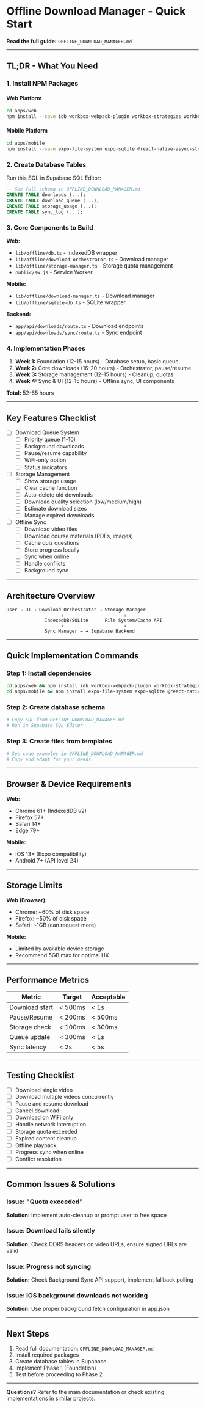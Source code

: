 # Offline Download Manager - Quick Start

**Read the full guide:** `OFFLINE_DOWNLOAD_MANAGER.md`

---

## TL;DR - What You Need

### 1. Install NPM Packages

#### Web Platform
```bash
cd apps/web
npm install --save idb workbox-webpack-plugin workbox-strategies workbox-expiration workbox-background-sync workbox-precaching comlink
```

#### Mobile Platform
```bash
cd apps/mobile
npm install --save expo-file-system expo-sqlite @react-native-async-storage/async-storage react-native-background-fetch zustand date-fns
```

### 2. Create Database Tables

Run this SQL in Supabase SQL Editor:

```sql
-- See full schema in OFFLINE_DOWNLOAD_MANAGER.md
CREATE TABLE downloads (...);
CREATE TABLE download_queue (...);
CREATE TABLE storage_usage (...);
CREATE TABLE sync_log (...);
```

### 3. Core Components to Build

**Web:**
- `lib/offline/db.ts` - IndexedDB wrapper
- `lib/offline/download-orchestrator.ts` - Download manager
- `lib/offline/storage-manager.ts` - Storage quota management
- `public/sw.js` - Service Worker

**Mobile:**
- `lib/offline/download-manager.ts` - Download manager
- `lib/offline/sqlite-db.ts` - SQLite wrapper

**Backend:**
- `app/api/downloads/route.ts` - Download endpoints
- `app/api/downloads/sync/route.ts` - Sync endpoint

### 4. Implementation Phases

1. **Week 1:** Foundation (12-15 hours) - Database setup, basic queue
2. **Week 2:** Core downloads (16-20 hours) - Orchestrator, pause/resume
3. **Week 3:** Storage management (12-15 hours) - Cleanup, quotas
4. **Week 4:** Sync & UI (12-15 hours) - Offline sync, UI components

**Total:** 52-65 hours

---

## Key Features Checklist

- [ ] Download Queue System
  - [ ] Priority queue (1-10)
  - [ ] Background downloads
  - [ ] Pause/resume capability
  - [ ] WiFi-only option
  - [ ] Status indicators

- [ ] Storage Management
  - [ ] Show storage usage
  - [ ] Clear cache function
  - [ ] Auto-delete old downloads
  - [ ] Download quality selection (low/medium/high)
  - [ ] Estimate download sizes
  - [ ] Manage expired downloads

- [ ] Offline Sync
  - [ ] Download video files
  - [ ] Download course materials (PDFs, images)
  - [ ] Cache quiz questions
  - [ ] Store progress locally
  - [ ] Sync when online
  - [ ] Handle conflicts
  - [ ] Background sync

---

## Architecture Overview

```
User → UI → Download Orchestrator → Storage Manager
                    ↓                      ↓
              IndexedDB/SQLite      File System/Cache API
                    ↓                      ↓
              Sync Manager ← → Supabase Backend
```

---

## Quick Implementation Commands

### Step 1: Install dependencies
```bash
cd apps/web && npm install idb workbox-webpack-plugin workbox-strategies comlink
cd apps/mobile && npm install expo-file-system expo-sqlite @react-native-async-storage/async-storage
```

### Step 2: Create database schema
```bash
# Copy SQL from OFFLINE_DOWNLOAD_MANAGER.md
# Run in Supabase SQL Editor
```

### Step 3: Create files from templates
```bash
# See code examples in OFFLINE_DOWNLOAD_MANAGER.md
# Copy and adapt for your needs
```

---

## Browser & Device Requirements

**Web:**
- Chrome 61+ (IndexedDB v2)
- Firefox 57+
- Safari 14+
- Edge 79+

**Mobile:**
- iOS 13+ (Expo compatibility)
- Android 7+ (API level 24)

---

## Storage Limits

**Web (Browser):**
- Chrome: ~60% of disk space
- Firefox: ~50% of disk space
- Safari: ~1GB (can request more)

**Mobile:**
- Limited by available device storage
- Recommend 5GB max for optimal UX

---

## Performance Metrics

| Metric | Target | Acceptable |
|--------|--------|------------|
| Download start | < 500ms | < 1s |
| Pause/Resume | < 200ms | < 500ms |
| Storage check | < 100ms | < 300ms |
| Queue update | < 300ms | < 1s |
| Sync latency | < 2s | < 5s |

---

## Testing Checklist

- [ ] Download single video
- [ ] Download multiple videos concurrently
- [ ] Pause and resume download
- [ ] Cancel download
- [ ] Download on WiFi only
- [ ] Handle network interruption
- [ ] Storage quota exceeded
- [ ] Expired content cleanup
- [ ] Offline playback
- [ ] Progress sync when online
- [ ] Conflict resolution

---

## Common Issues & Solutions

### Issue: "Quota exceeded"
**Solution:** Implement auto-cleanup or prompt user to free space

### Issue: Download fails silently
**Solution:** Check CORS headers on video URLs, ensure signed URLs are valid

### Issue: Progress not syncing
**Solution:** Check Background Sync API support, implement fallback polling

### Issue: iOS background downloads not working
**Solution:** Use proper background fetch configuration in app.json

---

## Next Steps

1. Read full documentation: `OFFLINE_DOWNLOAD_MANAGER.md`
2. Install required packages
3. Create database tables in Supabase
4. Implement Phase 1 (Foundation)
5. Test before proceeding to Phase 2

---

**Questions?** Refer to the main documentation or check existing implementations in similar projects.
